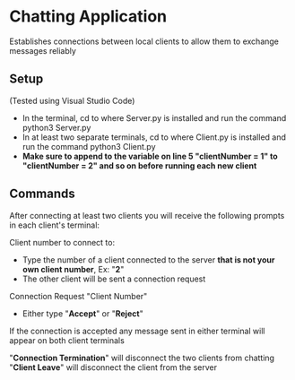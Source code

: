 # Chatting Application

Establishes connections between local clients to allow them to exchange messages reliably

## Setup

(Tested using Visual Studio Code)
- In the terminal, cd to where Server.py is installed and run the command python3 Server.py
- In at least two separate terminals, cd to where Client.py is installed and run the command python3 Client.py
- **Make sure to append to the variable on line 5 "clientNumber = 1" to "clientNumber = 2" and so on before running each new client**

## Commands

After connecting at least two clients you will receive the following prompts in each client's terminal:

Client number to connect to:
- Type the number of a client connected to the server **that is not your own client number**, Ex: "**2**"
- The other client will be sent a connection request

Connection Request "Client Number"
- Either type "**Accept**" or "**Reject**"

If the connection is accepted any message sent in either terminal will appear on both client terminals

"**Connection Termination**" will disconnect the two clients from chatting  
"**Client Leave**" will disconnect the client from the server
